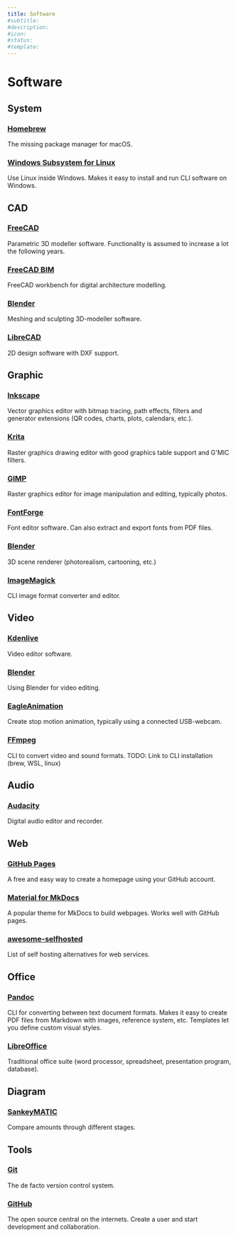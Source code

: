 ```yaml
---
title: Software
#subtitle: 
#description: 
#icon: 
#status:
#template: 
---
```


# Software

## System

### [Homebrew](https://brew.sh/)
The missing package manager for macOS.

### [Windows Subsystem for Linux](https://learn.microsoft.com/en-us/windows/wsl/)
Use Linux inside Windows. Makes it easy to install and run CLI software on Windows.


## CAD

### [FreeCAD](https://www.freecad.org/)
Parametric 3D modeller software. Functionality is assumed to increase a lot the following years.

### [FreeCAD BIM](https://www.freecad.org/)
FreeCAD workbench for digital architecture modelling.

### [Blender](https://www.blender.org/)
Meshing and sculpting 3D-modeller software.

### [LibreCAD](https://librecad.org/)
2D design software with DXF support.


## Graphic

### [Inkscape](https://inkscape.org/)
Vector graphics editor with bitmap tracing, path effects, filters and generator extensions (QR codes, charts, plots, calendars, etc.).

### [Krita](https://krita.org/)
Raster graphics drawing editor with good graphics table support and G'MIC filters.

### [GIMP](https://www.gimp.org/)
Raster graphics editor for image manipulation and editing, typically photos.

### [FontForge](https://fontforge.org/)
Font editor software. Can also extract and export fonts from PDF files.

### [Blender](https://www.blender.org/)
3D scene renderer (photorealism, cartooning, etc.)

### [ImageMagick](https://imagemagick.org/)
CLI image format converter and editor.

## Video

### [Kdenlive](https://kdenlive.org/)
Video editor software.

### [Blender](https://docs.blender.org/manual/en/latest/video_editing/index.html)
Using Blender for video editing.

### [EagleAnimation](https://brickfilms.com/eagle-animation)
Create stop motion animation, typically using a connected USB-webcam.

### [FFmpeg](https://ffmpeg.org/)
CLI to convert video and sound formats. TODO: Link to CLI installation (brew, WSL, linux)


## Audio

### [Audacity](https://www.audacityteam.org/)
Digital audio editor and recorder.


## Web

### [GitHub Pages](https://pages.github.com/)
A free and easy way to create a homepage using your GitHub account.

### [Material for MkDocs](https://squidfunk.github.io/mkdocs-material/)
A popular theme for MkDocs to build webpages. Works well with GitHub pages.

### [awesome-selfhosted](https://awesome-selfhosted.net/)
List of self hosting alternatives for web services.


## Office

### [Pandoc](https://pandoc.org/)
CLI for converting between text document formats. Makes it easy to create PDF files from Markdown with images, reference system, etc. Templates let you define custom visual styles.

### [LibreOffice](https://www.libreoffice.org/)
Traditional office suite (word processor, spreadsheet, presentation program, database).


## Diagram

### [SankeyMATIC](https://sankeymatic.com/)
Compare amounts through different stages.

## Tools

### [Git](https://git-scm.com/book/)
The de facto version control system. 

### [GitHub](https://github.com/)
The open source central on the internets. Create a user and start development and collaboration.
